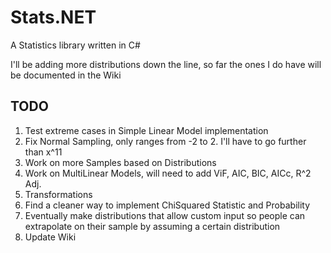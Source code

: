 # Stats.NET
A Statistics library written in C#

I'll be adding more distributions down the line, so far the ones I do have will be documented in the Wiki

## TODO
1) Test extreme cases in Simple Linear Model implementation
2) Fix Normal Sampling, only ranges from -2 to 2. I'll have to go further than x^11
3) Work on more Samples based on Distributions
4) Work on MultiLinear Models, will need to add ViF, AIC, BIC, AICc, R^2 Adj. 
5) Transformations
6) Find a cleaner way to implement ChiSquared Statistic and Probability
7) Eventually make distributions that allow custom input so people can extrapolate on their sample by assuming a certain distribution
8) Update Wiki
